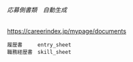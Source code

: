 ###### 応募側書類　自動生成

https://careerindex.jp/mypage/documents


```
履歴書　　　entry_sheet
職務経歴書　skill_sheet
```


```
```




